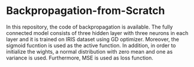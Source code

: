 # Backpropagation-from-Scratch
In this repository, the code of backpropagation is available. The fully connected model consists of three hidden layer with three neurons in each layer and it is trained on IRIS dataset using GD optimizer. Moreover, the sigmoid fucntion is used as the active function. In addition, in order to initialize the wights, a normal distribution with zero mean and one as variance is used. Furthermore, MSE is used as loss function.
